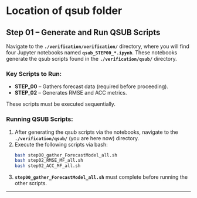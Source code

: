 # Location of qsub folder 

## Step 01 – Generate and Run QSUB Scripts

Navigate to the **`./verification/verification/`** directory, where you will find four Jupyter notebooks named **`qsub_STEP00_*.ipynb`**. These notebooks generate the qsub scripts found in the **`./verification/qsub/`** directory.

### Key Scripts to Run:

- **STEP\_00** – Gathers forecast data (required before proceeding).
- **STEP\_02** – Generates RMSE and ACC metrics.

These scripts must be executed sequentially.

### Running QSUB Scripts:

1. After generating the qsub scripts via the notebooks, navigate to the **`./verification/qsub/`**  (you are here now) directory.
2. Execute the following scripts via bash:
   ```bash
   bash step00_gather_ForecastModel_all.sh
   bash step02_RMSE_MF_all.sh
   bash step02_ACC_MF_all.sh
   ```
3. **`step00_gather_ForecastModel_all.sh`** must complete before running the other scripts.

---